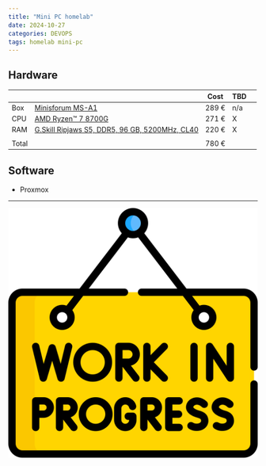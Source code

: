 ```yaml
---
title: "Mini PC homelab"
date: 2024-10-27
categories: DEVOPS
tags: homelab mini-pc 
---
```


## Hardware

|       |                                                                                                                             | Cost  | TBD |   |
|-------|-----------------------------------------------------------------------------------------------------------------------------|-------|-----|---|
| Box   | [Minisforum MS-A1](https://www.minisforum.com/new/support?lang=en#/support/page/spec/134)                                   | 289 € | n/a |   |
| CPU   | [AMD Ryzen™ 7 8700G](https://www.amd.com/en/products/processors/desktops/ryzen/8000-series/amd-ryzen-7-8700g.html)          | 271 € | X   |   |
| RAM   | [G.Skill Ripjaws S5, DDR5, 96 GB, 5200MHz, CL40](https://www.gskill.com/product/165/377/1711955176/F5-5200J4040A48GX2-RS5K) | 220 € | X   |   |
|       |                                                                                                                             |       |     |   |
| Total |                                                                                                                             | 780 € |     |   |

 
## Software
* Proxmox

<hr>
<img src="/data/2024-10-27/wip.png"/>
